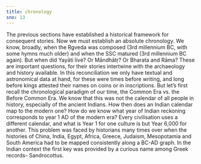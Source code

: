 ```yaml
---
title: chronology
sno: 13
---
```


The previous sections have established a historical framework for consequent stories. Now we must establish an absolute chronology. We know, broadly, when the Ṛgveda was composed (3rd millennium BC, with some hymns much older) and when the SSC matured (3rd millennium BC again). But when did Yayāti live? Or Māndhātṛ? Or Bharata and Rāma? These are important questions, for their stories intertwine with the archaeology and history available. In this reconciliation we only have textual and astronomical data at hand, for these were times before writing, and long before kings attested their names on coins or in inscriptions. But let’s first recall the chronological paradigm of our time, the Common Era vs. the Before Common Era. We know that this was not the calendar of all people in history, especially of the ancient Indians. How then does an Indian calendar map to the modern one? How do we know what year of Indian reckoning corresponds to year 1 AD of the modern era? Every civilisation uses a different calendar, and what is Year 1 for one culture is but Year 6,000 for another. This problem was faced by historians many times over when the histories of China, India, Egypt, Africa, Greece, Judaism, Mesopotamia and South America had to be mapped consistently along a BC-AD graph. In the Indian context the first key was provided by a curious name among Greek records- Sandrocottus.